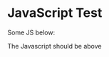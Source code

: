 # JavaScript Test

Some JS below:

<!-- <script type="module" src="https://d3js.org/d3.v5.min.js"></script> -->
<script type="text/javascript">
   import * as d3 from "d3";
   document.write(5.6);
   
   var svg = d3.select("svg")
   svg.append("text")
      .attr("transform", "translate(100,0)")
      .attr("x", 50)
      .attr("y", 50)
      .attr("font-size", "20px")
      .attr("class", "title")
      .text("Population bar chart");
</script>

The Javascript should be above
